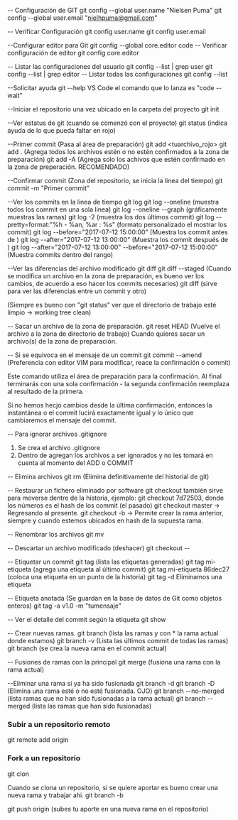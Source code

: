 -- Configuración de GIT
git config --global user.name "Nielsen Puma"
git config --global user.email "nielhpuma@gmail.com"

-- Verificar Configuración
git config user.name
git config user.email

--Configurar editor para Git
git config --global core.editor code
-- Verificar configuración de editor
git config core.editor

-- Listar las configuraciones del usuario
git config --list | grep user
git config --list | grep editor
-- Listar todas las configuraciones
git config --list

--Solicitar ayuda
git <comando> --help
VS Code el comando que lo lanza es "code --wait"

--Iniciar el repositorio una vez ubicado en la carpeta del proyecto
git init

--Ver estatus de git (cuando se comenzó con el proyecto)
git status (indica ayuda de lo que pueda faltar en rojo)

--Primer commit (Pasa al área de preparación)
git add <tuarchivo_rojo> 
git add . (Agrega todos los archivos estén o no estén confirmados a la zona de preparación)
git add -A (Agrega solo los achivos que estén confirmado en la zona de preperación. RECOMENDADO)

--Confirmar commit (Zona del repositorio, se inicia la linea del tiempo)
git commit -m "Primer commit"

--Ver los commits en la línea de tiempo
git log
git log --oneline (muestra todos los commit en una sola linea)
git log --oneline --graph (gráficamente muestras las ramas)
git log -2 (muestra los dos últimos commit)
git log --pretty=format:"%h - %an, %ar : %s" (formato personalizado el mostrar los commit)
git log  --before="2017-07-12 15:00:00" (Muestra los commit antes de <fecha>)
git log  --after="2017-07-12 13:00:00" (Muestra los commit después de <fecha>)
git log  --after="2017-07-12 13:00:00" --before="2017-07-12 15:00:00" (Muestra commits dentro del rango)

--Ver las diferencias del archivo modificado
git diff
git diff --staged (Cuando se modifica un archivo en la zona de preparación, es bueno ver los cambios, de acuerdo a eso hacer los commits necesarios)
git diff <idcommit> <idcommit> (sirve para ver las diferencias entre un commit y otro)

(Siempre es bueno con "git status" ver que el directorio de trabajo esté limpio -> working tree clean)

-- Sacar un archivo de la zona de preparación.
git reset HEAD <tuarchivo> (Vuelve el archivo a la zona de directorio de trabajo)
Cuando quieres sacar un archivo(s) de la zona de preparación.

-- Si se equivoca en el mensaje de un commit
git commit --amend (Preferencia con editor VIM para modificar, reace la confirmación o commit)

Este comando utiliza el área de preparación para la confirmación. Al final terminarás con una sola confirmación - la segunda confirmación reemplaza al resultado de la primera.

Si no hemos hecjo cambios desde la última confirmación, entonces la instantánea o el commit lucirá exactamente igual y lo único que cambiaremos el mensaje del commit.

-- Para ignorar archivos .gitignore
1. Se crea el archivo .gitignore
2. Dentro de agregan los archivos a ser ignorados y no les tomará en cuenta al momento del ADD o COMMIT

-- Elimina archivos
git rm (Elimina definitivamente del historial de git)

-- Restaurar un fichero eliminado por software
git checkout <tuarhivo>
también sirve para moverse dentre de la historia, ejemplo:
git checkout 7d72503, donde los números es el hash de los commit (el pasado)
git checkout master -> Regresando al presente.
git checkout -b <turama> -> Permite crear la rama anterior, siempre y cuando estemos ubicados en hash de la supuesta rama.

-- Renombrar los archivos
git mv <tuarchivo> <nuevonombre>

-- Descartar un archivo modificado (deshacer)
git checkout -- <file>

-- Etiquetar un commit
git tag (lista las etiquetas generadas)
git tag mi-etiqueta (agrega una etiqueta al último commit)
git tag mi-etiqueta 86dec27 (coloca una etiqueta en un punto de la historia)
git tag -d <mi-etiqueta> Eliminamos una etiqueta

-- Etiqueta anotada (Se guardan en la base de datos de Git como objetos enteros)
git tag -a v1.0 -m "tumensaje"

-- Ver el detalle del commit según la etiqueta
git show <mietiqueta>

-- Crear nuevas ramas.
git branch (lista las ramas y con * la rama actual donde estamos)
git branch -v (Lista las últimos commit de todas las ramas)
git branch <tunuevarama> (se crea la nueva rama en el commit actual)

-- Fusiones de ramas con la principal
git merge <nombre-rama> (fusiona una rama con la rama actual)

--Eliminar una rama si ya ha sido fusionada
git branch -d <nombre-rama>
git branch -D <nombre-rama> (Elimina una rama esté o no esté fusionada. OJO)
git branch --no-merged (lista ramas que no han sido fusionadas a la rama actual)
git branch --merged (lista las ramas que han sido fusionadas)

### Subir a un repositorio remoto
git remote add origin <tucuentadegit>

### Fork a un repositorio
git clon <url-de-repositorio-original>

Cuando se clona un repositorio, si se quiere aportar es bueno crear una nueva rama y trabajar ahi.
git branch -b <nueva-rama-aporte>

git push origin <tu-rama> (subes tu aporte en una nueva rama en el repositorio)